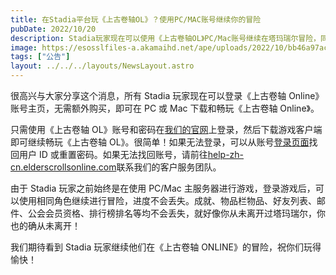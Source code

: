 ```yaml
---
title: 在Stadia平台玩《上古卷轴OL》？使用PC/MAC账号继续你的冒险
pubDate: 2022/10/20
description: Stadia玩家现在可以使用《上古卷轴OL》PC/Mac账号继续在塔玛瑞尔冒险，同时不会丢失他们的角色和进度。
image: https://esosslfiles-a.akamaihd.net/ape/uploads/2022/10/bb46a97ace55f7af6b2acfb6d1e206b1.jpg
tags: ["公告"]
layout: ../../../layouts/NewsLayout.astro
---
```


很高兴与大家分享这个消息，所有 Stadia 玩家现在可以登录《上古卷轴 Online》账号主页，无需额外购买，即可在 PC 或 Mac
下载和畅玩《上古卷轴 Online》。

只需使用《上古卷轴
OL》账号和密码在[我们的官网](https://account.elderscrollsonline.com/)上登录，然后下载游戏客户端即可继续畅玩《上古卷轴
OL》。很简单！如果无法登录，可以从账号[登录页面](https://account.elderscrollsonline.com/)找回用户 ID
或重置密码。如果无法找回账号，请前往[help-zh-cn.elderscrollsonline.com](https://help-zh-cn.elderscrollsonline.com/)联系我们的客户服务团队。

由于 Stadia 玩家之前始终是在使用 PC/Mac
主服务器进行游戏，登录游戏后，可以使用相同角色继续进行冒险，进度不会丢失。成就、物品栏物品、好友列表、邮件、公会会员资格、排行榜排名等均不会丢失，就好像你从未离开过塔玛瑞尔，你也的确从未离开！

我们期待看到 Stadia 玩家继续他们在《上古卷轴 ONLINE》的冒险，祝你们玩得愉快！

